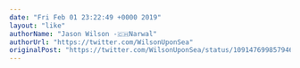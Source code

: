 ```yaml
---
date: "Fri Feb 01 23:22:49 +0000 2019"
layout: "like"
authorName: "Jason Wilson -🇨🇭Narwal"
authorUrl: "https://twitter.com/WilsonUponSea"
originalPost: "https://twitter.com/WilsonUponSea/status/1091476998579466242"
---
```


